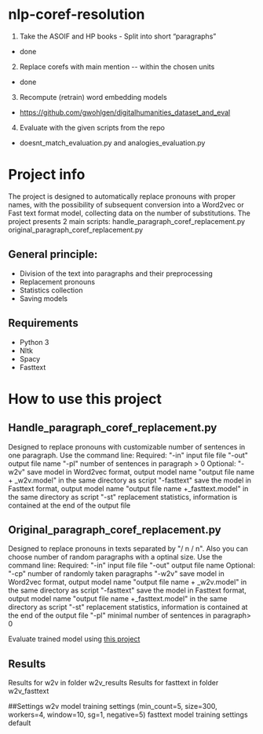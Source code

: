 # nlp-coref-resolution
1. Take the ASOIF and HP books - Split into short “paragraphs”
  - done
2. Replace corefs with main mention -- within the chosen units
  - done
3. Recompute (retrain) word embedding models
  - https://github.com/gwohlgen/digitalhumanities_dataset_and_eval
4. Evaluate with the given scripts from the repo 
  - doesnt_match_evaluation.py and analogies_evaluation.py
# Project info
The project is designed to automatically replace pronouns with proper names, with the possibility of subsequent conversion into a Word2vec or Fast text format model, collecting data on the number of substitutions.
The project presents 2 main scripts:
handle_paragraph_coref_replacement.py
original_paragraph_coref_replacement.py


## General principle:
- Division of the text into paragraphs and their preprocessing
- Replacement pronouns
- Statistics collection
- Saving models


## Requirements
- Python 3
- Nltk
- Spacy
- Fasttext


# How to use this project
## Handle_paragraph_coref_replacement.py
Designed to replace pronouns with customizable number of sentences in one paragraph.
Use the command line:
Required:
"-in" input file file
"-out" output file name
"-pl" number of sentences in paragraph > 0
Optional:
"-w2v" save model in Word2vec format, output model name "output file name + _w2v.model" in the same directory as script
"-fasttext" save the model in Fasttext format, output model name "output file name +_fasttext.model" in the same directory as script
"-st" replacement statistics, information is contained at the end of the output file

## Original_paragraph_coref_replacement.py
Designed to replace pronouns in texts separated by "/ n / n". Also you can choose number of random paragraphs with a optinal size. 
Use the command line:
Required:
"-in" input file file
"-out" output file name
Optional:
"-cp" number of randomly taken paragraphs
"-w2v" save model in Word2vec format, output model name "output file name + _w2v.model" in the same directory as script
"-fasttext" save the model in Fasttext format, output model name "output file name +_fasttext.model" in the same directory as script
"-st" replacement statistics, information is contained at the end of the output file
"-pl" minimal number of sentences in paragraph> 0

Evaluate trained model using [this project](https://github.com/gwohlgen/digitalhumanities_dataset_and_eval)


## Results 
Results for w2v in folder w2v_results
Results for fasttext in folder w2v_fasttext

##Settings
w2v model training settings (min_count=5, size=300, workers=4, window=10, sg=1, negative=5)
fasttext model training settings default
